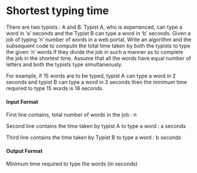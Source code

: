 # Shortest typing time

There are two typists : A and B. Typist A, who is experienced, can type a word in
‘a’ seconds and the Typist B can type a word in ‘b’ seconds. Given a job of typing
‘n’ number of words in a web portal, Write an algorithm and the subsequent
code to compute the total time taken by both the typists to type the given ‘n’
words if they divide the job in such a manner as to complete the job in the
shortest time. Assume that all the words have equal number of letters and both
the typists type simultaneously.

For example, if 15 words are to be typed, typist A can type a word in 2 seconds
and typist B can type a word in 3 seconds then the minimum time required to
type 15 words is 18 seconds.

#### Input Format

First line contains, total number of words in the job : n

Second line contains the time taken by typist A to type a word : a seconds

Third line contains the time taken by Typist B to type a word : b seconds

#### Output Format

Minimum time required to type the words (in seconds)
